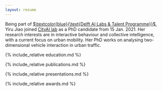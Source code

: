 ```yaml
---
layout: resume
---
```


Being part of [$`\textcolor{blue}{\text{Delft AI Labs & Talent Programme}}`$](https://www.tudelft.nl/ai/tu-delft-ai-labs), Yiru Jiao joined [CityAI lab](https://www.tudelft.nl/en/ai/cityai-lab) as a PhD candidate from 15 Jan. 2021. Her research interests are in interactive behaviour and collective intelligence, with a current focus on urban mobility. Her PhD works on analysing two-dimensional vehicle interaction in urban traffic.

{% include_relative education.md %}

{% include_relative publications.md %}

{% include_relative presentations.md %}

{% include_relative awards.md %}
